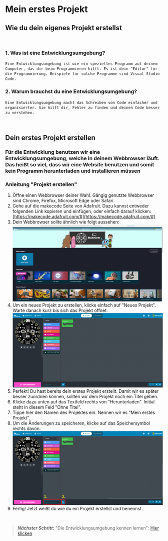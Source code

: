 # Mein erstes Projekt

## Wie du dein eigenes Projekt erstellst

</br>

### 1. Was ist eine Entwicklungsumgebung?

    Eine Entwicklungsumgebung ist wie ein spezielles Programm auf deinem Computer, das dir beim Programmieren hilft. Es ist dein "Editor" für die Programmierung. Beispiele für solche Programme sind Visual Studio Code.

### 2. Warum brauchst du eine Entwicklungsumgebung?

    Eine Entwicklungsumgebung macht das Schreiben von Code einfacher und organisierter. Sie hilft dir, Fehler zu finden und deinen Code besser zu verstehen.

</br>

## Dein erstes Projekt erstellen

### Für die Entwicklung benutzen wir eine Entwicklungsumgebung, welche in deinem Webbrowser läuft. Das heißt so viel, dass wir eine Website benutzen und somit kein Programm herunterladen und installieren müssen

### Anleitung "Projekt erstellen"

1. Öffne einen Webbrowser deiner Wahl. Gängig genutzte Webbrowser sind Chrome, Firefox, Microsoft Edge oder Safari.
2. Gehe auf die makecode Seite von Adafruit. Dazu kannst entweder folgenden Link kopieren und einfügen, oder einfach darauf klicken: [https://makecode.adafruit.com/#](https://makecode.adafruit.com/#)
3. Dein Webbrowser sollte ähnlich wie folgt aussehen:
![Projekt_Übersicht](/code/tutorials/images/makecode_project_overview.png)
4. Um ein neues Projekt zu erstellen, klicke einfach auf "Neues Projekt". Warte danach kurz bis sich das Projekt öffnet:
![Leeres_Projekt](/code/tutorials/images/makecode_project_empty.png)
5. Perfekt! Du hast bereits dein erstes Projekt erstellt. Damit wir es später besser zuordnen können, sollten wir dem Projekt noch ein Titel geben.
6. Klicke dazu unten auf das Textfeld rechts von "Herunterladen". Initial steht in diesem Feld "Ohne Titel".
7. Tippe hier den Namen des Projektes ein. Nennen wir es "Mein erstes Projekt".
8. Um die Änderungen zu speicheren, klicke auf das Speichersymbol rechts davon.
![Projektnamen_ändern](/code/tutorials/images/makecode_project_new_name.png)
9. Fertig! Jetzt weißt du wie du ein Projekt erstellst und benennst.

</br>

> **_Nächster Schritt:_** "Die Entwicklungsumgebung kennen lernen": [Hier klicken](/code/tutorials/02%20Die%20Entwicklungsumgebung%20kennen%20lernen.md)
